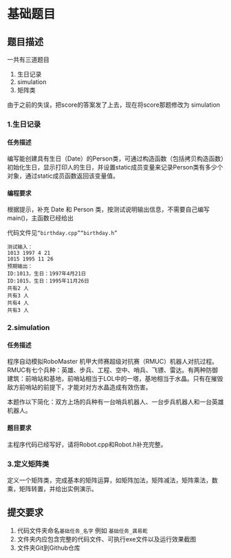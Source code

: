 # 基础题目

## 题目描述

一共有三道题目
1. 生日记录
2. simulation
3. 矩阵类

由于之前的失误，把score的答案发了上去，现在将score那题修改为 simulation

### 1.生日记录
#### 任务描述
编写能创建具有生日（Date）的Person类，可通过构造函数（包括拷贝构造函数）初始化生日，显示打印人的生日，并设置static成员变量来记录Person类有多少个对象，通过static成员函数返回该变量值。

#### 编程要求
根据提示，补充 Date 和 Person 类，按测试说明输出信息，不需要自己编写main()，主函数已经给出

代码文件见```“birthday.cpp”“birthday.h”```

``` 
测试输入：
1013 1997 4 21
1015 1995 11 26
预期输出：
ID:1013，生日：1997年4月21日
ID:1015，生日：1995年11月26日
共有2 人
共有3 人
共有4 人
共有3 人
```

### 2.simulation
#### 任务描述
程序自动模拟RoboMaster 机甲大师赛超级对抗赛（RMUC）机器人对抗过程。RMUC有七个兵种：英雄、步兵、工程、空中、哨兵、飞镖、雷达。有两种防御建筑：前哨站和基地，前哨站相当于LOL中的一塔，基地相当于水晶。只有在摧毁敌方前哨站的前提下，才能对对方水晶造成有效伤害。

本题作以下简化：双方上场的兵种有一台哨兵机器人、一台步兵机器人和一台英雄机器人。

#### 题目要求
主程序代码已经写好，请将Robot.cpp和Robot.h补充完整。


### 3.定义矩阵类
定义一个矩阵类，完成基本的矩阵运算，如矩阵加法，矩阵减法，矩阵乘法，数乘，矩阵转置，并给出实例演示。


## 提交要求

1. 代码文件夹命名`基础任务_名字` 例如 `基础任务_龚易乾`
2. 文件夹内应包含完整的代码文件、可执行exe文件以及运行效果截图
3. 文件夹Git到Github仓库

